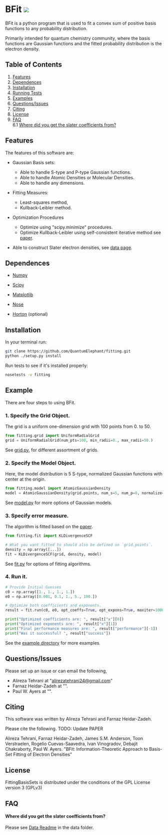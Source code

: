 BFit <a href='https://docs.python.org/3.5/'><img src='https://img.shields.io/badge/python-3.5-blue.svg'></a>
===================

BFit is a python program that is used to fit a convex sum of 
positive basis functions to any probability distribution. 

Primarily intended for quantum chemistry community, where the basis functions are Gaussian functions and the 
fitted probability distribution is the electron density.

## Table of Contents
1. [Features](#features)
2. [Dependences](#dependences)
3. [Installation](#installation)
4. [Running Tests](#runningtests)
5. [Examples](#examples)  
6. [Questions/Issues](#questionsissues)
6. [Citing](#citing)
7. [License](#license)
8. [FAQ](#faq)  
    6.1 [Where did you get the slater coefficients from?](#where-did-you-get-the-slater-coefficients-from?)  


## Features 
The features of this software are:

* Gaussian Basis sets:
    * Able to handle S-type and P-type Gaussian functions.
    * Able to handle Atomic Densities or Molecular Densities. 
    * Able to handle any dimensions.

* Fitting Measures:
    * Least-squares method,
    * Kullback-Leibler method.

* Optimization Procedures
    * Optimize using "scipy.minimize" procedures.
    * Optimize Kullback-Leibler using self-consistent iterative method see [paper](#citing).

* Able to construct Slater electron densities, see [data page](data/README.md).


## Dependences 
* [Numpy](http://www.numpy.org/) 

* [Scipy](https://www.scipy.org/)

* [Matplotlib](https://matplotlib.org/)

* [Nose](http://nose.readthedocs.io/en/latest/)

* [Horton](https://theochem.github.io/horton/2.1.0/index.html) (optional)

## Installation
In your terminal run:

```bash
git clone https://github.com/QuantumElephant/fitting.git
python ./setup.py install
```

Run tests to see if it's installed properly:
```bash
nosetests -v fitting
```

## Example
There are four steps to using BFit.

### 1. Specify the Grid Object.
The grid is a uniform one-dimension grid with 100 points from 0. to 50.
```python
from fitting.grid import UniformRadialGrid
grid = UniformRadialGrid(num_pts=100, min_radii=0., max_radii=50.)
```
See [grid.py](fitting/grid.py), for different assortment of grids.

### 2. Specify the Model Object.
Here, the model distribution is 5 S-type, normalized Gaussian functions with center at the origin.
```python
from fitting.model import AtomicGaussianDensity
model = AtomicGaussianDensity(grid.points, num_s=5, num_p=0, normalize=True)
```
See [model.py](fitting/model.py) for more options of Gaussian models.

### 3. Specify error measure.
The algorithm is fitted based on the [paper](#citing).
```python
from fitting.fit import KLDivergenceSCF

# What you want fitted to should also be defined on `grid.points`.
density = np.array([...]) 
fit = KLDivergenceSCF(grid, density, model)
```
See [fit.py](fitting/fit.py) for options of fitting algorithms.

### 4. Run it.
```python
# Provide Initial Guesses
c0 = np.array([1., 1., 1., 1.])
e0 = np.array([0.001, 0.1, 1., 5., 100.])

# Optimize both coefficients and exponents.
result = fit.run(c0, e0, opt_coeffs=True, opt_expons=True, maxiter=1000)

print("Optimized coefficients are: ", result["x"][0])
print("Optimized exponents are: ", result["x"][1])
print("Final performance measures are: ", result["performance"][-1])
print("Was it successful? ", result["success"])
```
See the [example directory](examples/) for more examples.


## Questions/Issues
Please set up an issue or can email the following, 
- Alireza Tehrani at "alirezatehrani24@gmail.com"
- Farnaz Heidar-Zadeh at "".
- Paul W. Ayers at "". 

## Citing 
This software was written by Alireza Tehrani and Farnaz Heidar-Zadeh.

Please cite the following.
TODO: Update PAPER

Alireza Tehrani, Farnaz Heidar-Zadeh, James S.M. Anderson, Toon Verstraelen, Rogelio Cuevas-Saavedra, Ivan Vinogradov, Debajit Chakraborty, Paul W. Ayers. "BFit: Information-Theoretic Approach to Basis-Set Fitting of Electron Densities"


## License 
FittingBasisSets is distributed under the conditions of the GPL License 
version 3 (GPLv3)

## FAQ 
#### Where did you get the slater coefficients from?
Please see [Data Readme](data/) in the data folder.
